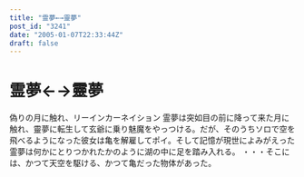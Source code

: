 ```yaml
---
title: "霊夢←→靈夢"
post_id: "3241"
date: "2005-01-07T22:33:44Z"
draft: false
---
```


# 霊夢←→靈夢

偽りの月に触れ、リーインカーネイション 霊夢は突如目の前に降って来た月に触れ、靈夢に転生して玄爺に乗り魅魔をやっつける。だが、そのうちソロで空を飛べるようになった彼女は亀を解雇してポイ。そして記憶が現世によみがえった霊夢は何かにとりつかれたかのように湖の中に足を踏み入れる。 ・・・そこには、かつて天空を駆ける、かつて亀だった物体があった。
